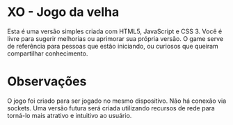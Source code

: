 # XO - Jogo da velha
Esta é uma versão simples criada com HTML5, JavaScript e CSS 3.
Você é livre para sugerir melhorias ou aprimorar sua própria versão. 
O game serve de referência para pessoas que estão iniciando,
ou curiosos que queiram compartilhar conhecimento.

# Observações
O jogo foi criado para ser jogado no mesmo dispositivo. Não há conexão via sockets.
Uma versão futura será criada utilizando recursos de rede para torná-lo mais atrativo
e intuitivo ao usuário.

